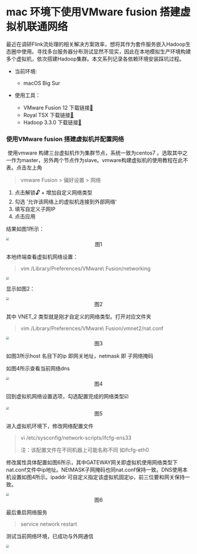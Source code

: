 # mac 环境下使用VMware fusion 搭建虚拟机联通网络

​		最近在调研Flink流处理的相关解决方案效率，想将其作为套件服务嵌入Hadoop生态圈中使用。寻找多台服务器分布测试显然不现实，因此在本地模拟生产环境构建多个虚拟机，依次搭建Hadoop集群。本文系列记录各依赖环境安装踩坑过程。

- 当前环境:
  -  macOS Big Sur 

- 使用工具：
  - VMware Fusion 12  下载链接[🔗](https://www.macwk.com/soft/vmware-fusion)     
  -  Royal TSX  下载链接[🔗](https://www.royalapps.com/ts/mac/download)
  - Hadoop 3.3.0 下载链接[🔗](http://mirror.bit.edu.cn/apache/hadoop/common/hadoop-3.3.0/) 

### 使用VMware fusion 搭建虚拟机并配置网络	

​		使用vmware 构建三台虚拟机作为集群节点，系统一致为centos7 。选取其中之一作为master，另外两个节点作为slave。vmware构建虚拟机的使用教程在此不表。点击左上角

> vmware Fusion > 偏好设置 > 网络

1. 点击解锁🔓  + 增加自定义网络类型
2. 勾选 ’允许该网络上的虚拟机连接到外部网络‘
3. 填写自定义子网IP
4. 点击应用

结果如图1所示：

<img src="src/2020-11-18-1.png" style="zoom:50%;" />

<center>图1</center>

本地终端查看虚拟机网络设置：

> vim /Library/Preferences/VMware\ Fusion/networking

<img src="src/2020-11-18-4.png" style="zoom:50%;" />



显示如图2：

<img src="src/2020-11-20-2.png" style="zoom:50%;" />

<center>图2</center>

其中 VNET_2 类型就是刚才自定义的网络类型。打开对应文件夹 

> vim /Library/Preferences/VMware\ Fusion/vmnet2/nat.conf

<img src="src/2020-11-20-1.png" style="zoom:50%;" />

<center>图3</center>

如图3所示host 名目下的ip 即网关地址，netmask 即 子网络掩码

如图4所示查看当前网络dns

<img src="src/2020-11-24-2.png"  style="zoom:50%;" />

<center>图4</center>

回到虚拟机网络设置选项，勾选配置完成的网络类型☑️

<img src="src/2020-11-24-3.png"  style="zoom:50%;" />

 <center>图5</center>

进入虚拟机环境下，修改网络配置文件

> vi /etc/sysconfig/network-scripts/ifcfg-ens33
>
> 注：该配置文件在不同机器上可能名称不同 如ifcfg-eth0  



​	修改属性具体配置如图6所示，其中GATEWAY网关即虚拟机使用网络类型下nat.conf文件中ip地址。NEtMASK子网掩码也同nat.conf保持一致。DNS使用本机设置如图4所示。ipaddr 可自定义指定该虚拟机固定ip，前三位要和网关保持一致。

<img src="src/2020-11-24-4.png"  style="zoom:50%;" />

<center>图6</center>

最后重启网络服务

> service network restart

测试当前网络环境，已成功与外网通信

<img src="src/2020-11-24-5.png"  style="zoom:50%;" />





